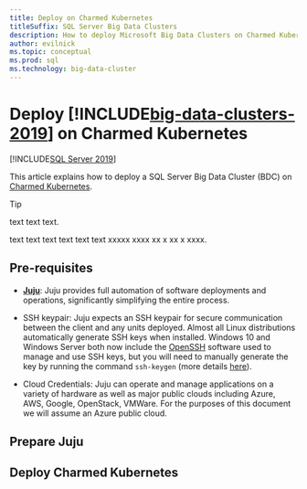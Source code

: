 ```yaml
---
title: Deploy on Charmed Kubernetes
titleSuffix: SQL Server Big Data Clusters
description: How to deploy Microsoft Big Data Clusters on Charmed Kubernetes
author: evilnick
ms.topic: conceptual
ms.prod: sql
ms.technology: big-data-cluster
---
```


# Deploy [!INCLUDE[big-data-clusters-2019](../includes/ssbigdataclusters-ss-nover.md)] on Charmed Kubernetes

[!INCLUDE[SQL Server 2019](../includes/applies-to-version/sqlserver2019.md)]

This article explains how to deploy a SQL Server Big Data Cluster (BDC) on [Charmed Kubernetes][]. 

> [!TIP]
> text text text.


text text text text text text xxxxx xxxx xx x xx x xxxx.

## Pre-requisites

-   **[Juju][]**: Juju provides full automation of software deployments and operations, significantly simplifying the entire process.
     
-   SSH keypair: Juju expects an SSH keypair for secure communication between the client and any units deployed. Almost all Linux distributions automatically generate SSH keys when installed. Windows 10 and Windows Server both now include the [OpenSSH][] software used to manage and use SSH keys, but you will need to manually generate the key by running the command `ssh-keygen` (more details [here][ssh-keygen]).
-   Cloud Credentials: Juju can operate and manage applications on a variety of hardware as well as major public clouds including Azure, AWS, Google, OpenStack, VMWare. For the purposes of this document we will assume an Azure public cloud.
  
## Prepare Juju
## Deploy Charmed Kubernetes

<!--LINKS-->
[Charmed Kubernetes]: https://ubuntu.com/kubernetes/docs/overview
[Juju]: https://juju.is
[ssh-keygen]: https://docs.microsoft.com/en-us/windows-server/administration/openssh/openssh_overview
[OpenSSH]: https://www.openssh.com/